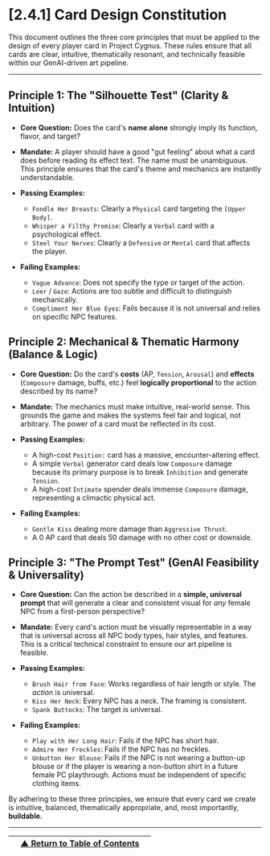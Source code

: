 <!-- Filename: LDD/[2] Gameplay Systems & Mechanics/[2.4] The Card System/[2.4.1] Card Design Constitution.md -->

# [2.4.1] Card Design Constitution

This document outlines the three core principles that must be applied to the design of every player card in Project Cygnus. These rules ensure that all cards are clear, intuitive, thematically resonant, and technically feasible within our GenAI-driven art pipeline.

---

## Principle 1: The "Silhouette Test" (Clarity & Intuition)

*   **Core Question:** Does the card's **name alone** strongly imply its function, flavor, and target?
*   **Mandate:** A player should have a good "gut feeling" about what a card does before reading its effect text. The name must be unambiguous. This principle ensures that the card's theme and mechanics are instantly understandable.

*   **Passing Examples:**
    *   `Fondle Her Breasts`: Clearly a `Physical` card targeting the `[Upper Body]`.
    *   `Whisper a Filthy Promise`: Clearly a `Verbal` card with a psychological effect.
    *   `Steel Your Nerves`: Clearly a `Defensive` or `Mental` card that affects the player.

*   **Failing Examples:**
    *   `Vague Advance`: Does not specify the type or target of the action.
    *   `Leer` / `Gaze`: Actions are too subtle and difficult to distinguish mechanically.
    *   `Compliment Her Blue Eyes`: Fails because it is not universal and relies on specific NPC features.

## Principle 2: Mechanical & Thematic Harmony (Balance & Logic)

*   **Core Question:** Do the card's **costs** (AP, `Tension`, `Arousal`) and **effects** (`Composure` damage, buffs, etc.) feel **logically proportional** to the action described by its name?
*   **Mandate:** The mechanics must make intuitive, real-world sense. This grounds the game and makes the systems feel fair and logical, not arbitrary. The power of a card must be reflected in its cost.

*   **Passing Examples:**
    *   A high-cost `Position:` card has a massive, encounter-altering effect.
    *   A simple `Verbal` generator card deals low `Composure` damage because its primary purpose is to break `Inhibition` and generate `Tension`.
    *   A high-cost `Intimate` spender deals immense `Composure` damage, representing a climactic physical act.

*   **Failing Examples:**
    *   `Gentle Kiss` dealing more damage than `Aggressive Thrust`.
    *   A 0 AP card that deals 50 damage with no other cost or downside.

## Principle 3: "The Prompt Test" (GenAI Feasibility & Universality)

*   **Core Question:** Can the action be described in a **simple, universal prompt** that will generate a clear and consistent visual for *any* female NPC from a first-person perspective?
*   **Mandate:** Every card's action must be visually representable in a way that is universal across all NPC body types, hair styles, and features. This is a critical technical constraint to ensure our art pipeline is feasible.

*   **Passing Examples:**
    *   `Brush Hair from Face`: Works regardless of hair length or style. The *action* is universal.
    *   `Kiss Her Neck`: Every NPC has a neck. The framing is consistent.
    *   `Spank Buttocks`: The target is universal.

*   **Failing Examples:**
    *   `Play with Her Long Hair`: Fails if the NPC has short hair.
    *   `Admire Her Freckles`: Fails if the NPC has no freckles.
    *   `Unbutton Her Blouse`: Fails if the NPC is not wearing a button-up blouse or if the player is wearing a non-button shirt in a future female PC playthrough. Actions must be independent of specific clothing items.

By adhering to these three principles, we ensure that every card we create is intuitive, balanced, thematically appropriate, and, most importantly, **buildable.**

---
| | [▲ Return to Table of Contents](../../README.md) | |
| :--- | :---: | ---: |